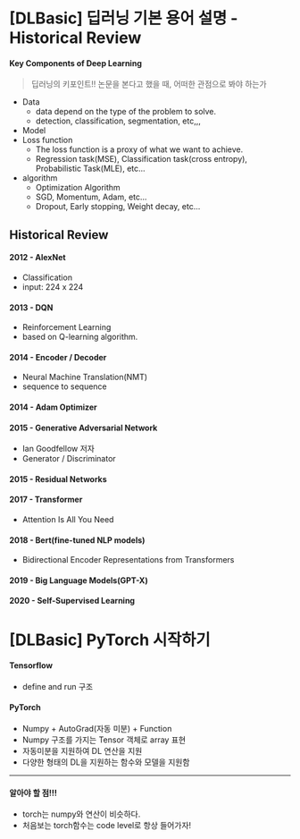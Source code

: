 # [DLBasic] 딥러닝 기본 용어 설명 - Historical Review

#### Key Components of Deep Learning
> 딥러닝의 키포인트!! 논문을 본다고 했을 때, 어떠한 관점으로 봐야 하는가
- Data
	- data depend on the type of the problem to solve.
	- detection, classification, segmentation, etc,,,
- Model
- Loss function
	- The loss function is a proxy of what we want to achieve.
	- Regression task(MSE), Classification task(cross entropy), Probabilistic Task(MLE), etc...
- algorithm
	- Optimization Algorithm
	- SGD, Momentum, Adam, etc...
	- Dropout, Early stopping, Weight decay, etc...

## Historical Review
#### 2012 - AlexNet
- Classification
- input: 224 x 224

#### 2013 - DQN
- Reinforcement Learning
- based on Q-learning algorithm.

#### 2014 - Encoder / Decoder
- Neural Machine Translation(NMT)
- sequence to sequence

#### 2014 - Adam Optimizer
#### 2015 - Generative Adversarial Network
- Ian Goodfellow 저자
- Generator / Discriminator

#### 2015 - Residual Networks
#### 2017 - Transformer
- Attention Is All You Need

#### 2018 - Bert(fine-tuned NLP models)
- Bidirectional Encoder Representations from Transformers
#### 2019 - Big Language Models(GPT-X)
#### 2020 - Self-Supervised Learning

# [DLBasic] PyTorch 시작하기
#### Tensorflow
- define and run 구조

#### PyTorch
- Numpy + AutoGrad(자동 미분) + Function
- Numpy 구조를 가지는 Tensor 객체로 array 표현
- 자동미분을 지원하여 DL 연산을 지원
- 다양한 형태의 DL을 지원하는 함수와 모델을 지원함
---
#### 알아야 할 점!!!
- torch는 numpy와 연산이 비슷하다.
- 처음보는 torch함수는 code level로 항상 들어가자!


































